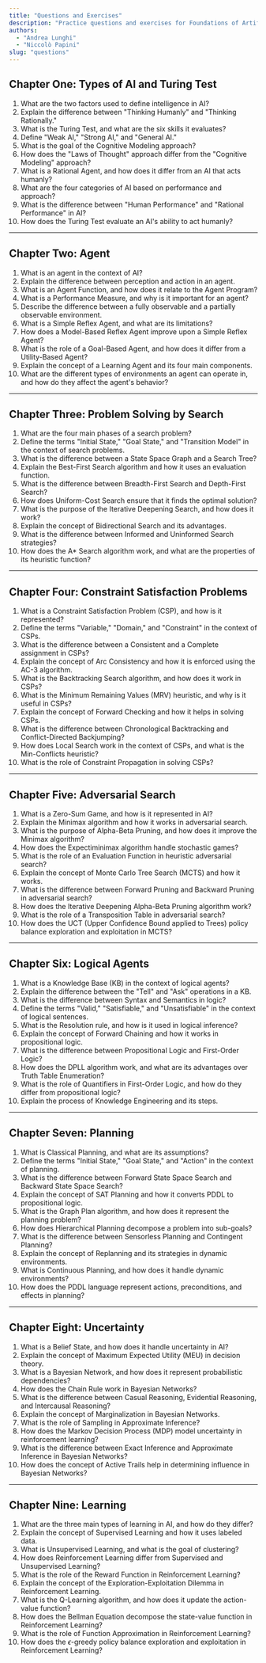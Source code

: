```yaml
---
title: "Questions and Exercises"
description: "Practice questions and exercises for Foundations of Artificial Intelligence concepts"
authors:
  - "Andrea Lunghi"
  - "Niccolò Papini"
slug: "questions"
---
```


## **Chapter One: Types of AI and Turing Test**

1. What are the two factors used to define intelligence in AI?
2. Explain the difference between "Thinking Humanly" and "Thinking Rationally."
3. What is the Turing Test, and what are the six skills it evaluates?
4. Define "Weak AI," "Strong AI," and "General AI."
5. What is the goal of the Cognitive Modeling approach?
6. How does the "Laws of Thought" approach differ from the "Cognitive Modeling" approach?
7. What is a Rational Agent, and how does it differ from an AI that acts humanly?
8. What are the four categories of AI based on performance and approach?
9. What is the difference between "Human Performance" and "Rational Performance" in AI?
10. How does the Turing Test evaluate an AI's ability to act humanly?

---

## **Chapter Two: Agent**

1. What is an agent in the context of AI?
2. Explain the difference between perception and action in an agent.
3. What is an Agent Function, and how does it relate to the Agent Program?
4. What is a Performance Measure, and why is it important for an agent?
5. Describe the difference between a fully observable and a partially observable environment.
6. What is a Simple Reflex Agent, and what are its limitations?
7. How does a Model-Based Reflex Agent improve upon a Simple Reflex Agent?
8. What is the role of a Goal-Based Agent, and how does it differ from a Utility-Based Agent?
9. Explain the concept of a Learning Agent and its four main components.
10. What are the different types of environments an agent can operate in, and how do they affect the agent's behavior?

---

## **Chapter Three: Problem Solving by Search**

1. What are the four main phases of a search problem?
2. Define the terms "Initial State," "Goal State," and "Transition Model" in the context of search problems.
3. What is the difference between a State Space Graph and a Search Tree?
4. Explain the Best-First Search algorithm and how it uses an evaluation function.
5. What is the difference between Breadth-First Search and Depth-First Search?
6. How does Uniform-Cost Search ensure that it finds the optimal solution?
7. What is the purpose of the Iterative Deepening Search, and how does it work?
8. Explain the concept of Bidirectional Search and its advantages.
9. What is the difference between Informed and Uninformed Search strategies?
10. How does the A\* Search algorithm work, and what are the properties of its heuristic function?

---

## **Chapter Four: Constraint Satisfaction Problems**

1. What is a Constraint Satisfaction Problem (CSP), and how is it represented?
2. Define the terms "Variable," "Domain," and "Constraint" in the context of CSPs.
3. What is the difference between a Consistent and a Complete assignment in CSPs?
4. Explain the concept of Arc Consistency and how it is enforced using the AC-3 algorithm.
5. What is the Backtracking Search algorithm, and how does it work in CSPs?
6. What is the Minimum Remaining Values (MRV) heuristic, and why is it useful in CSPs?
7. Explain the concept of Forward Checking and how it helps in solving CSPs.
8. What is the difference between Chronological Backtracking and Conflict-Directed Backjumping?
9. How does Local Search work in the context of CSPs, and what is the Min-Conflicts heuristic?
10. What is the role of Constraint Propagation in solving CSPs?

---

## **Chapter Five: Adversarial Search**

1. What is a Zero-Sum Game, and how is it represented in AI?
2. Explain the Minimax algorithm and how it works in adversarial search.
3. What is the purpose of Alpha-Beta Pruning, and how does it improve the Minimax algorithm?
4. How does the Expectiminimax algorithm handle stochastic games?
5. What is the role of an Evaluation Function in heuristic adversarial search?
6. Explain the concept of Monte Carlo Tree Search (MCTS) and how it works.
7. What is the difference between Forward Pruning and Backward Pruning in adversarial search?
8. How does the Iterative Deepening Alpha-Beta Pruning algorithm work?
9. What is the role of a Transposition Table in adversarial search?
10. How does the UCT (Upper Confidence Bound applied to Trees) policy balance exploration and exploitation in MCTS?

---

## **Chapter Six: Logical Agents**

1. What is a Knowledge Base (KB) in the context of logical agents?
2. Explain the difference between the "Tell" and "Ask" operations in a KB.
3. What is the difference between Syntax and Semantics in logic?
4. Define the terms "Valid," "Satisfiable," and "Unsatisfiable" in the context of logical sentences.
5. What is the Resolution rule, and how is it used in logical inference?
6. Explain the concept of Forward Chaining and how it works in propositional logic.
7. What is the difference between Propositional Logic and First-Order Logic?
8. How does the DPLL algorithm work, and what are its advantages over Truth Table Enumeration?
9. What is the role of Quantifiers in First-Order Logic, and how do they differ from propositional logic?
10. Explain the process of Knowledge Engineering and its steps.

---

## **Chapter Seven: Planning**

1. What is Classical Planning, and what are its assumptions?
2. Define the terms "Initial State," "Goal State," and "Action" in the context of planning.
3. What is the difference between Forward State Space Search and Backward State Space Search?
4. Explain the concept of SAT Planning and how it converts PDDL to propositional logic.
5. What is the Graph Plan algorithm, and how does it represent the planning problem?
6. How does Hierarchical Planning decompose a problem into sub-goals?
7. What is the difference between Sensorless Planning and Contingent Planning?
8. Explain the concept of Replanning and its strategies in dynamic environments.
9. What is Continuous Planning, and how does it handle dynamic environments?
10. How does the PDDL language represent actions, preconditions, and effects in planning?

---

## **Chapter Eight: Uncertainty**

1. What is a Belief State, and how does it handle uncertainty in AI?
2. Explain the concept of Maximum Expected Utility (MEU) in decision theory.
3. What is a Bayesian Network, and how does it represent probabilistic dependencies?
4. How does the Chain Rule work in Bayesian Networks?
5. What is the difference between Casual Reasoning, Evidential Reasoning, and Intercausal Reasoning?
6. Explain the concept of Marginalization in Bayesian Networks.
7. What is the role of Sampling in Approximate Inference?
8. How does the Markov Decision Process (MDP) model uncertainty in reinforcement learning?
9. What is the difference between Exact Inference and Approximate Inference in Bayesian Networks?
10. How does the concept of Active Trails help in determining influence in Bayesian Networks?

---

## **Chapter Nine: Learning**

1. What are the three main types of learning in AI, and how do they differ?
2. Explain the concept of Supervised Learning and how it uses labeled data.
3. What is Unsupervised Learning, and what is the goal of clustering?
4. How does Reinforcement Learning differ from Supervised and Unsupervised Learning?
5. What is the role of the Reward Function in Reinforcement Learning?
6. Explain the concept of the Exploration-Exploitation Dilemma in Reinforcement Learning.
7. What is the Q-Learning algorithm, and how does it update the action-value function?
8. How does the Bellman Equation decompose the state-value function in Reinforcement Learning?
9. What is the role of Function Approximation in Reinforcement Learning?
10. How does the $\epsilon$-greedy policy balance exploration and exploitation in Reinforcement Learning?
